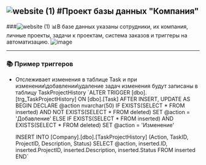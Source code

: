 ![website (1)](https://github.com/yoogus/ProjectDBCompany/assets/110523242/7b96cc07-7e2b-4926-804f-e6182caebecc) 
#Проект базы данных "Компания"
---
###![website (1)](https://github.com/yoogus/ProjectDBCompany/assets/110523242/7b96cc07-7e2b-4926-804f-e6182caebecc) 📊В базе данных указаны сотрудники, их компания, личные проекты, задачи к проектам, система заказов и триггеры на автоматизацию.
![image](https://github.com/yoogus/ProjectDBCompany/assets/110523242/ceff3e9c-eb64-42d1-bcec-57e3213b368b)

---
### 📚 Пример триггеров

- Отслеживает изменения в таблице Task и при изменении\добавлении\удаление задач изменения будут записаны в таблицу TaskProjectHistory
`ALTER TRIGGER [dbo].[trg_TaskProjectHistory]
ON [dbo].[Task]
AFTER INSERT, UPDATE
AS
BEGIN
    DECLARE @action nvarchar(50)
    IF EXISTS(SELECT * FROM inserted) AND NOT EXISTS(SELECT * FROM deleted)
        SET @action = 'Добавление'
    ELSE IF EXISTS(SELECT * FROM inserted) AND EXISTS(SELECT * FROM deleted)
        SET @action = 'Изменение'
        
    INSERT INTO [Company].[dbo].[TaskProjectHistory] (Action, TaskID, ProjectID, Description, Status)
    SELECT @action, inserted.ID, inserted.ProjectID, inserted.Description, inserted.Status
    FROM inserted
END`
